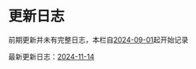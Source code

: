 # 更新日志

前期更新并未有完整日志，本栏自[2024-09-01](2024/2024-09/2024-09-01.md)起开始记录

最新更新日志：[2024-11-14](2024/2024-11/2024-11-14.md)